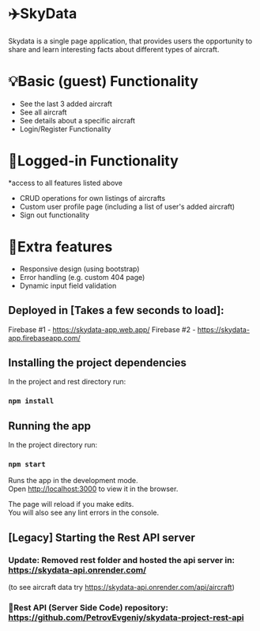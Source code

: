 # ✈️SkyData

Skydata is a single page application, that provides users the opportunity to share and learn interesting facts about different types of aircraft. 

# 💡Basic (guest) Functionality
- See the last 3 added aircraft
- See all aircraft
- See details about a specific aircraft
- Login/Register Functionality

# 🪪Logged-in Functionality
*access to all features listed above
- CRUD operations for own listings of aircrafts
- Custom user profile page (including a list of user's added aircraft)
- Sign out functionality

# 🎁Extra features
- Responsive design (using bootstrap)
- Error handling (e.g. custom 404 page)
- Dynamic input field validation


## Deployed in [Takes a few seconds to load]:
Firebase #1 - https://skydata-app.web.app/
Firebase #2 - https://skydata-app.firebaseapp.com/

## Installing the project dependencies
In the project and rest directory run:

### `npm install`

## Running the app

In the project directory run:

### `npm start`

Runs the app in the development mode.<br />
Open [http://localhost:3000](http://localhost:3000) to view it in the browser.

The page will reload if you make edits.<br />
You will also see any lint errors in the console.

## [Legacy] Starting the Rest API server

### Update: Removed rest folder and hosted the api server in: https://skydata-api.onrender.com/
(to see aircraft data try https://skydata-api.onrender.com/api/aircraft)

### 🔗Rest API (Server Side Code) repository: https://github.com/PetrovEvgeniy/skydata-project-rest-api
